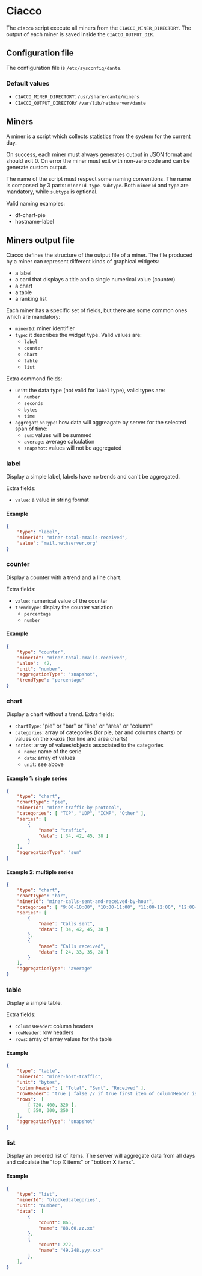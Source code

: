 # Ciacco

The `ciacco` script execute all miners from the `CIACCO_MINER_DIRECTORY`.
The output of each miner is saved inside the `CIACCO_OUTPUT_DIR`.

## Configuration file

The configuration file is `/etc/sysconfig/dante`.

### Default values

- `CIACCO_MINER_DIRECTORY`: `/usr/share/dante/miners`
- `CIACCO_OUTPUT_DIRECTORY` `/var/lib/nethserver/dante`

## Miners

A miner is a script which collects statistics from the system for the current day.

On success, each miner must always generates output in JSON format and should exit 0.
On error the miner must exit with non-zero code and can be generate custom output.

The name of the script must respect some naming conventions. The name is composed by 3 parts: `minerId-type-subtype`.
Both `minerId` and `type` are mandatory, while `subtype` is optional.

Valid naming examples:

- df-chart-pie
- hostname-label


## Miners output file

Ciacco defines the structure of the output file of a miner.
The file produced by a miner can represent different kinds of graphical widgets:

- a label
- a card that displays a title and a single numerical value (counter)
- a chart
- a table
- a ranking list

Each miner has a specific set of fields, but there are some common ones which are mandatory:

- `minerId`: miner identifier
- `type`: it describes the widget type. Valid values are:
   - `label`
   - `counter`
   - `chart`
   - `table`
   - `list`

Extra commond fields:

- `unit`: the data type (not valid for `label` type), valid types are:
  - `number`
  - `seconds`
  - `bytes`
  - `time`
- `aggregationType`: how data will aggreagate by server for the selected span of time:
   - `sum`: values will be summed
   - `average`: average calculation
   - `snapshot`: values will not be aggregated


### label

Display a simple label, labels have no trends and can't be aggregated.

Extra fields:

- `value`: a value in string format

#### Example

```json
{
    "type": "label",
    "minerId": "miner-total-emails-received",
    "value": "mail.nethserver.org"
}
```

### counter

Display a counter with a trend and a line chart.

Extra fields:

- `value`: numerical value of the counter
- `trendType`: display the counter variation
  - `percentage`
  - `number`

#### Example

```json
{
    "type": "counter",
    "minerId": "miner-total-emails-received",
    "value":  42,
    "unit": "number",
    "aggregationType": "snapshot",
    "trendType": "percentage"
}
```

### chart

Display a chart without a trend. Extra fields:

- `chartType`: "pie" or "bar" or "line" or "area" or "column"
- `categories`: array of categories (for pie, bar and columns charts) or values on the x-axis (for line and area charts)
- `series`: array of values/objects associated to the categories
    - `name`: name of the serie
    - `data`: array of values
    - `unit`: see above


#### Example 1: single series

```json
{
    "type": "chart",
    "chartType": "pie",
    "minerId": "miner-traffic-by-protocol", 
    "categories": [ "TCP", "UDP", "ICMP", "Other" ],
    "series": [
        {
            "name": "traffic",
            "data": [ 34, 42, 45, 38 ]
        }
    ],
    "aggregationType": "sum"
}
```

#### Example 2: multiple series

```json
{
    "type": "chart",
    "chartType": "bar",
    "minerId": "miner-calls-sent-and-received-by-hour", 
    "categories": [ "9:00-10:00", "10:00-11:00", "11:00-12:00", "12:00-13:00" ],
    "series": [
        {
            "name": "Calls sent",
            "data": [ 34, 42, 45, 38 ]
        },
        {
            "name": "Calls received",
            "data": [ 24, 33, 35, 28 ]
        }
    ],
    "aggregationType": "average"
}
```

### table

Display a simple table.

Extra fields:

- `columnsHeader`: column headers
- `rowHeader`: row headers
- `rows`: array of array values for the table

#### Example

```json
{
    "type": "table",
    "minerId": "miner-host-traffic",
    "unit": "bytes",
    "columnHeader": [ "Total", "Sent", "Received" ],
    "rowHeader": "true | false // if true first item of columnHeader is blank: [ '', 'Sent', 'Received' ]",
    "rows":  [ 
        [ 720, 400, 320 ],
        [ 550, 300, 250 ]
    ],
    "aggregationType": "snapshot"
}
```

### list

Display an ordered list of items.
The server will aggregate data from all days and calculate the "top X items" or "bottom X items".

#### Example

```json
{
    "type": "list",
    "minerId": "blockedcategories",
    "unit": "number",
    "data":  [
        {
            "count": 865,
            "name": "88.60.zz.xx"
        },
        {
            "count": 272,
            "name": "49.248.yyy.xxx"
        },
    ],
}
```

